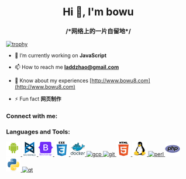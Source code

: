 <h1 align="center">Hi 👋, I'm bowu</h1>
<h3 align="center">/*网络上的一片自留地*/</h3>

[![trophy](https://github-profile-trophy.vercel.app/?username=laddzhao&no-frame=true)](https://github.com/bowu678)

- 🔭 I’m currently working on **JavaScript**

- 📫 How to reach me **laddzhao@gmail.com**

- 📄 Know about my experiences [http://www.bowu8.com](http://www.bowu8.com)

- ⚡ Fun fact **网页制作**

<h3 align="left">Connect with me:</h3>
<p align="left">


<h3 align="left">Languages and Tools:</h3>
<p align="left"> <a href="https://developer.android.com" target="_blank"> <img src="https://raw.githubusercontent.com/devicons/devicon/master/icons/android/android-original-wordmark.svg" alt="android" width="40" height="40"/> </a> <a href="https://backbonejs.org" target="_blank"> <img src="https://raw.githubusercontent.com/devicons/devicon/master/icons/backbonejs/backbonejs-original-wordmark.svg" alt="backbonejs" width="40" height="40"/> </a> <a href="https://getbootstrap.com" target="_blank"> <img src="https://raw.githubusercontent.com/devicons/devicon/master/icons/bootstrap/bootstrap-plain-wordmark.svg" alt="bootstrap" width="40" height="40"/> </a> <a href="https://www.w3schools.com/css/" target="_blank"> <img src="https://raw.githubusercontent.com/devicons/devicon/master/icons/css3/css3-original-wordmark.svg" alt="css3" width="40" height="40"/> </a> <a href="https://www.docker.com/" target="_blank"> <img src="https://raw.githubusercontent.com/devicons/devicon/master/icons/docker/docker-original-wordmark.svg" alt="docker" width="40" height="40"/> </a> <a href="https://cloud.google.com" target="_blank"> <img src="https://www.vectorlogo.zone/logos/google_cloud/google_cloud-icon.svg" alt="gcp" width="40" height="40"/> </a> <a href="https://git-scm.com/" target="_blank"> <img src="https://www.vectorlogo.zone/logos/git-scm/git-scm-icon.svg" alt="git" width="40" height="40"/> </a> <a href="https://www.w3.org/html/" target="_blank"> <img src="https://raw.githubusercontent.com/devicons/devicon/master/icons/html5/html5-original-wordmark.svg" alt="html5" width="40" height="40"/> </a> <a href="https://www.linux.org/" target="_blank"> <img src="https://raw.githubusercontent.com/devicons/devicon/master/icons/linux/linux-original.svg" alt="linux" width="40" height="40"/> </a> <a href="https://www.perl.org/" target="_blank"> <img src="https://api.iconify.design/logos-perl.svg" alt="perl" width="40" height="40"/> </a> <a href="https://www.php.net" target="_blank"> <img src="https://raw.githubusercontent.com/devicons/devicon/master/icons/php/php-original.svg" alt="php" width="40" height="40"/> </a> <a href="https://www.python.org" target="_blank"> <img src="https://raw.githubusercontent.com/devicons/devicon/master/icons/python/python-original.svg" alt="python" width="40" height="40"/> </a> <a href="https://www.qt.io/" target="_blank"> <img src="https://upload.wikimedia.org/wikipedia/commons/0/0b/Qt_logo_2016.svg" alt="qt" width="40" height="40"/> </a> </p>
<!--
**laddzhao/laddzhao** is a ✨ _special_ ✨ repository because its `README.md` (this file) appears on your GitHub profile.



<p><img align="center" src="https://github-readme-streak-stats.herokuapp.com/?user=bowu678&theme=default" alt="laddzhao" /></p>

![Anurag's GitHub stats](https://github-readme-stats.vercel.app/api?username=bowu678&show_icons=true&theme=graywhite)

[![Top Langs](https://github-readme-stats.vercel.app/api/top-langs/?username=bowu678)](https://github.com/bowu678)

# 此网页总访客人数：
![]( https://steins-gate-visitor-count.greenhandatsjtu.repl.co/{bowu678})
